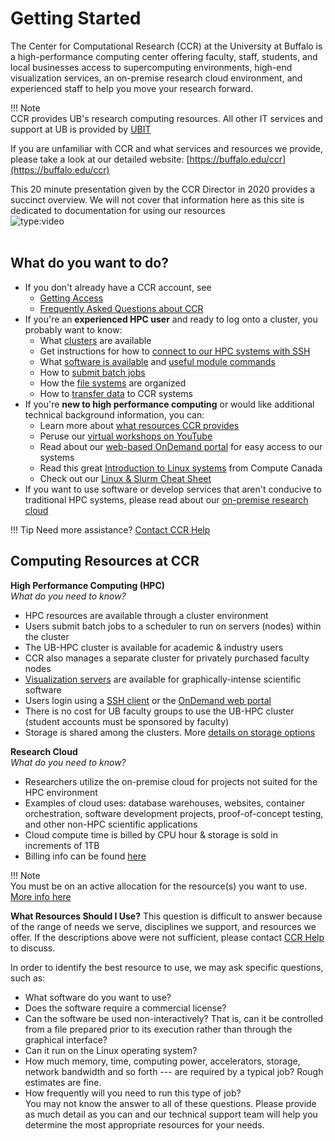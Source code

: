 # Getting Started

The Center for Computational Research (CCR) at the University at Buffalo is a high-performance computing center offering faculty, staff, students, and local businesses access to supercomputing environments, high-end visualization services, an on-premise research cloud environment, and experienced staff to help you move your research forward.

!!! Note  
    CCR provides UB's research computing resources.  All other IT services and support at UB is provided by [UBIT](https://buffalo.edu/ubit)  

If you are unfamiliar with CCR and what services and resources we provide, please take a look at our detailed website: [https://buffalo.edu/ccr](https://buffalo.edu/ccr)    

This 20 minute presentation given by the CCR Director in 2020 provides a succinct overview.  We will not cover that information here as this site is dedicated to documentation for using our resources  
![type:video](https://youtube.com/embed/ryBqdeqTO4o)  
<br>

## What do you want to do?  

- If you don't already have a CCR account, see  
     - [Getting Access](getting-access.md)  
     - [Frequently Asked Questions about CCR](faq.md)  
- If you're an **experienced HPC user** and ready to log onto a cluster, you probably want to know:
     - What [clusters](hpc/clusters.md) are available  
     - Get instructions for how to [connect to our HPC systems with SSH](hpc/login.md)
     - What [software is available](software/modules.md) and [useful module commands](software/module-commands.md)
     - How to [submit batch jobs](hpc/jobs.md)  
     - How the [file systems](hpc/storage.md) are organized  
     - How to [transfer data](hpc/data-transfer.md) to CCR systems
- If you're **new to high performance computing** or would like additional technical background information, you can:  
    - Learn more about [what resources CCR provides](#computing-resources-at-ccr)
    - Peruse our [virtual workshops on YouTube](https://www.youtube.com/playlist?list=PL4Z5ac7PLRb1Su9J9BXs_TUXNG_RxOcgM)  
    - Read about our [web-based OnDemand portal](portals/ood.md) for easy access to our systems
    - Read this great [Introduction to Linux systems](https://docs.alliancecan.ca/wiki/Linux_introduction) from Compute Canada  
    - Check out our [Linux & Slurm Cheat Sheet](https://buffalo.box.com/s/nqj3neyt2w1dtb3gix6zxqx5gcc9x30n)  
- If you want to use software or develop services that aren't conducive to traditional HPC systems, please read about our [on-premise research cloud](cloud/lake-effect.md)  

!!! Tip
    Need more assistance?  [Contact CCR Help](help.md)  

## Computing Resources at CCR

**High Performance Computing (HPC)**  
*What do you need to know?*  

- HPC resources are available through a cluster environment  
- Users submit batch jobs to a scheduler to run on servers (nodes) within the cluster  
- The UB-HPC cluster is available for academic & industry users    
- CCR also manages a separate cluster for privately purchased faculty nodes   
- [Visualization servers](hpc/clusters.md#visualization-nodes) are available for graphically-intense scientific software  
- Users login using a [SSH client](hpc/login.md) or the [OnDemand web portal](portals/ood.md)  
- There is no cost for UB faculty groups to use the UB-HPC cluster (student accounts must be sponsored by faculty)  
- Storage is shared among the clusters. More [details on storage options](hpc/storage.md)  


**Research Cloud**  
*What do you need to know?*  

- Researchers utilize the on-premise cloud for projects not suited for the HPC environment  
- Examples of cloud uses: database warehouses, websites, container orchestration, software development projects, proof-of-concept testing, and other non-HPC scientific applications  
- Cloud compute time is billed by CPU hour & storage is sold in increments of 1TB  
- Billing info can be found [here](cloud/lake-effect.md)  

!!! Note  
    You must be on an active allocation for the resource(s) you want to use.  [More info here](getting-access.md)  

**What Resources Should I Use?**
This question is difficult to answer because of the range of needs we serve, disciplines we support, and resources we offer.  If the descriptions above were not sufficient, please contact [CCR Help](https://ubccr.freshdesk.com) to discuss.  

In order to identify the best resource to use, we may ask specific questions, such as:

- What software do you want to use?
- Does the software require a commercial license?
- Can the software be used non-interactively? That is, can it be controlled from a file prepared prior to its execution rather than through the graphical interface?
- Can it run on the Linux operating system?
- How much memory, time, computing power, accelerators, storage, network bandwidth and so forth --- are required by a typical job? Rough estimates are fine.
- How frequently will you need to run this type of job?  
You may not know the answer to all of these questions. Please provide as much detail as you can and our technical support team will help you determine the most appropriate resources for your needs.
